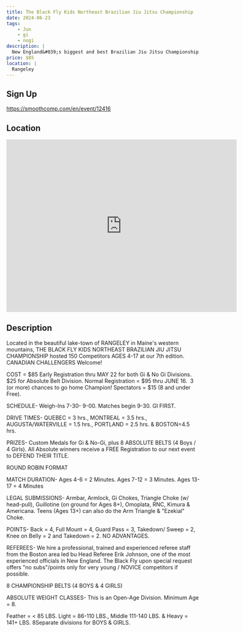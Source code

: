 ```yaml
---
title: The Black Fly Kids Northeast Brazilian Jiu Jitsu Championship
date: 2024-06-23
tags:
    - Jun
    - gi 
    - nogi 
description: |
  New England&#039;s biggest and best Brazilian Jiu Jitsu Championship just for KIDS! With Gi, No-Gi &amp; 8 ABSOLUTE CHAMPIONSHIP Belt Divisions
price: $85
location: |
  Rangeley
---
```

## Sign Up
https://smoothcomp.com/en/event/12416

## Location
<iframe src="https://www.google.com/maps/embed?pb=!1m18!1m12!1m3!1d12345.6789!2d-70.6529691!3d44.9733795!2m3!1f0!2f0!3f0!3m2!1i1024!2i768!4f13.1!3m3!1m2!1s0x0%3A0x0!2z44.9733795!5e0!3m2!1sen!2sus!4v1234567890" width="600" height="450" style="border:0;" allowfullscreen="" loading="lazy"></iframe>

## Description
Located in the beautiful lake-town of RANGELEY in Maine's western mountains, THE BLACK FLY KIDS NORTHEAST BRAZILIAN JIU JITSU CHAMPIONSHIP hosted 150 Competitors AGES 4-17 at our 7th edition. CANADIAN CHALLENGERS Welcome!


COST = $85 Early Registration thru MAY 22 for both Gi & No Gi Divisions. $25 for Absolute Belt Division. Normal Registration = $95 thru JUNE 16.  3 (or more) chances to go home Champion! Spectators = $15 (8 and under Free).


SCHEDULE- Weigh-Ins 7-30- 9-00. Matches begin 9-30. GI FIRST.


DRIVE TIMES- QUEBEC = 3 hrs., MONTREAL = 3.5 hrs., AUGUSTA/WATERVILLE = 1.5 hrs., PORTLAND = 2.5 hrs. & BOSTON=4.5 hrs.


PRIZES- Custom Medals for Gi & No-Gi, plus 8 ABSOLUTE BELTS (4 Boys / 4 Girls). All Absolute winners receive a FREE Registration to our next event to DEFEND THEIR TITLE. 


ROUND ROBIN FORMAT


MATCH DURATION- Ages 4-6 = 2 Minutes. Ages 7-12 = 3 Minutes. Ages 13-17 = 4 Minutes


LEGAL SUBMISSIONS- Armbar, Armlock, Gi Chokes, Triangle Choke (w/ head-pull), Guillotine (on ground for Ages 8+), Omoplata, RNC, Kimura & Americana. Teens (Ages 13+) can also do the Arm Triangle & "Ezekial" Choke.


POINTS- Back = 4, Full Mount = 4, Guard Pass = 3, Takedown/ Sweep = 2, Knee on Belly = 2 and Takedown = 2. NO ADVANTAGES.


REFEREES- We hire a professional, trained and experienced referee staff from the Boston area led bu Head Referee Erik Johnson, one of the most experienced officials in New England. The Black Fly upon special request offers "no subs"/points only for very young / NOVICE competitors if possible.


8 CHAMPIONSHIP BELTS (4 BOYS & 4 GIRLS)


ABSOLUTE WEIGHT CLASSES- This is an Open-Age Division. Minimum Age = 8.


Feather = < 85 LBS. Light = 86-110 LBS., Middle 111-140 LBS. & Heavy = 141+ LBS. 8Separate divisions for BOYS & GIRLS.
